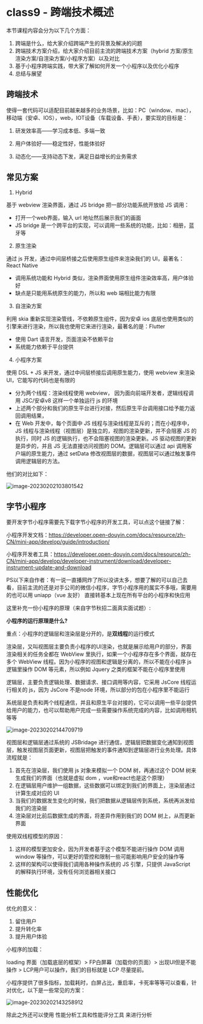 # class9 - 跨端技术概述

本节课程内容会分为以下几个方面：

1. 跨端是什么，给大家介绍跨端产生的背景及解决的问题
2. 跨端技术方案介绍，给大家介绍目前主流的跨端技术方案（hybrid 方案/原生渲染方案/自渲染方案/小程序方案）以及对比
3. 基于小程序跨端实践，带大家了解如何开发一个小程序以及优化小程序
4. 总结与展望

## 跨端技术

使得一套代码可以适配目前越来越多的业务场景，比如：PC（window、mac），移动端（安卓、IOS），web，IOT设备（车载设备、手表），要实现的目标是：

1. 研发效率高——学习成本低、多端一致

2. 用户体验好——稳定性好，性能体验好

3. 动态化——支持动态下发，满足日益增长的业务需求

## 常见方案

1. Hybrid

基于 webview 渲染界面，通过 JS bridge 把一部分功能系统开放给 JS 调用：

- 打开一个web界面，输入 url 地址然后展示我们的画面
-  JS bridge 是一个跨平台的实现，可以调用一些系统的功能，比如：相册，蓝牙等

2. 原生渲染

通过 js 开发，通过中间层桥接之后使用原生组件来渲染我们的 UI，最著名： React Native

- 调用系统功能和 Hybrid 类似，渲染界面使用原生组件渲染效率高，用户体验好
- 缺点是只能用系统原生的能力，所以和 web 端相比能力有限

3. 自渲染方案

利用 skia 重新实现渲染管线，不依赖原生组件，因为安卓 ios 底层也使用类似的引擎来进行渲染，所以我也使用它来进行渲染，最著名的是：Flutter

- 使用 Dart 语言开发，页面渲染不依赖平台
- 系统能力依赖于平台提供

4. 小程序方案

使用 DSL + JS 来开发，通过中间层桥接后调用原生能力，使用 webview 来渲染UI，它能写的代码也是有限的

- 分为两个线程：渲染线程使用 webview， 因为面向前端开发者，逻辑线程调用 JSC/安卓v8 这样一个单独运行 js 的环境
- 上述两个部分和我们的原生平台进行对接，然后原生平台调用接口给予能力返回调用结果，
- 在 Web 开发中，每个页面中 JS 线程与渲染线程是互斥的；而在小程序中，JS 线程与渲染线程（视图层）是独立的，视图的渲染更新，并不会阻塞 JS 的执行，同时 JS 的逻辑执行，也不会阻塞视图的渲染更新。JS 驱动视图的更新是异步的，并且 JS 无法直接访问视图的 DOM。逻辑层可以通过 api 调用客户端的原生能力，通过 setData 修改视图层的数据，视图层可以通过触发事件调用逻辑层的方法。

他们的对比如下：

![image-20230202103801542](/bit-dance/img/41.png)

## 字节小程序

要开发字节小程序需要先下载字节小程序的开发工具，可以点这个链接了解：

小程序开发文档：https://developer.open-douyin.com/docs/resource/zh-CN/mini-app/develop/guide/introduction/

小程序开发者工具：https://developer.open-douyin.com/docs/resource/zh-CN/mini-app/develop/developer-instrument/download/developer-instrument-update-and-download

PS以下来自作者：有一说一直播网炸了所以没讲太多，想要了解的可以自己去看，目前主流的还是对手公司的微信小程序，字节小程序用的属实不多哦，需要用的也可以用 uniapp（vue 友好） 直接转基本上现在所有平台的小程序和快应用

这里补充一份小程序的原理（来自字节秋招二面真实面试题）:

**小程序的运行原理是什么?**

重点：小程序的逻辑层和渲染层是分开的，是**双线程**的运行模式

渲染层，又叫视图层主要负责小程序的UI渲染，也就是展示给用户的部分，界面渲染相关的任务全都在 WebView 里执行，如果一个小程序存在多个界面，就存在多个 WebView 线程。因为小程序的视图和逻辑是分离的，所以不能在小程序 js 逻辑里操作 DOM 等元素，所以例如 Jquery 之类的框架不能在小程序里使用

逻辑层，主要负责逻辑处理、数据请求、接口调用等内容，它采用 JsCore 线程运行相关的 js，因为 JsCore 不是node 环境，所以部分的包在小程序里不能运行

系统层是负责和两个线程通信，并且和原生平台对接的，它可以调用一些平台提供给用户的能力，也可以帮助用户完成一些需要操作系统完成的内容，比如调用相机等等

![image-20230202144709719](/bit-dance/img/43.png)

视图层和逻辑层通过系统的 JSBridage 进行通信，逻辑层把数据变化通知到视图层，触发视图层页面更新，视图层把触发的事件通知到逻辑层进行业务处理。具体流程就是：

1. 首先在渲染层，我们使用 js 对象来模拟一个 DOM 树，再通过这个 DOM 树来生成我们的界面（也就是虚拟 dom ，vue和react也是这个原理）
2. 在逻辑层用户维护一组数据，这些数据可以绑定到我们的界面上，渲染层通过计算生成对应的 UI
3. 当我们的数据发生变化的时候，我们把数据从逻辑层传到系统，系统再派发给我们的渲染层
4. 渲染层对比前后数据生成的界面，将差异作用到我们的 DOM 树上，从而更新界面

使用双线程模型的原因：

1. 这样的模型更加安全，因为开发者基于这个模型不能进行操作 DOM 调用 window 等操作，可以更好的管控和限制一些可能影响用户安全的操作等
2. 这样的架构可以使得我们调用各种操作系统的 JS 引擎，只提供 JavaScript 的解释执行环境，没有任何浏览器相关接口

## 性能优化

优化的意义：

1. 留住用户
2. 提升转化率
3. 提升用户体验

小程序的加载：

loading 界面（加载底层的框架）> FP白屏幕（加载你的页面）> 出现UI但是不能操作 > LCP用户可以操作，我们的目标就是 LCP 尽量提前。

小程序提供了很多指标，加载耗时，白屏占比，重启率，卡死率等等可以查看，针对优化，以下是一些常见的方案：

![image-20230202143258912](/bit-dance/img/42.png)

除此之外还可以使用 性能分析工具和性能评分工具 来进行分析
